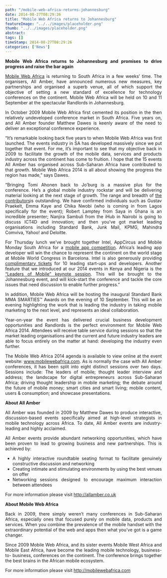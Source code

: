 ```yaml
---
path: "/mobile-web-africa-returns-johannesburg" 
date: 2014-08-27T08:29:26 
title: "Mobile Web Africa returns to Johannesburg" 
featureImage: "../../images/placeholder.png" 
thumb: "../../images/placeholder.png" 
abstract:  
tags: [] 
timeStamp: 2014-08-27T08:29:26 
categories: ['News'] 
---
```


<p style="text-align: justify;"><strong>Mobile Web Africa returns to Johannesburg and promises to drive progress and raise the bar again</strong></p>
<p style="text-align: justify;"><a href="http://mobilewebafrica.com/">Mobile Web Africa</a> is returning to South Africa in a few weeks’ time. The organisers, All Amber, have announced numerous new measures, key partnerships and organised a superb venue, all of which support the objective of setting a new standard of excellence for technology conferences on the continent. Mobile Web Africa will be held on 10 and 11 September at the spectacular Randlords in Johannesburg.</p>
<p style="text-align: justify;">In October 2009 Mobile Web Africa first cemented its position in the then relatively undeveloped conference market in South Africa. Five years on, and All Amber founder Matthew Dawes is keenly aware of the need to deliver an exceptional conference experience.</p>
<p style="text-align: justify;">“It’s remarkable looking back five years to when Mobile Web Africa was first launched. The events industry in SA has developed massively since we put together that event. For me, it’s important to see that my objective back in 2009 to facilitate the growth of the mobile data, services and products industry across the continent has come to fruition. I hope that the 15 events All Amber has organised across Sub-Saharan Africa have contributed to that growth. Mobile Web Africa 2014 is all about showing the progress the region has made,” says Dawes.</p>
<p style="text-align: justify;">“Bringing Tomi Ahonen back to Jo’burg is a massive plus for the conference. He’s a global mobile industry rockstar and will be delivering material looking at the next stage of growth. The range and breadth of <a href="http://mobilewebafrica.com/2014/speakers/">the contributors</a>is outstanding. We have confirmed individuals such as Gustav Praekelt, Emma Kaye and Chika Nwobi (who is coming in from Lagos specifically for the event); Robert Lamptey from Saya in Ghana is an incredible presenter; Nanjira Sambuli from the iHub in Nairobi is going to discuss ICT4D and innovation; and then you’ve got market leading organisations including Standard Bank, Junk Mail, KPMG, Mahindra Comviva, Yahoo! and Deloitte.</p>
<p style="text-align: justify;">For Thursday lunch we’ve brought together Intel, AppCircus and Mobile Monday South Africa for a <a href="http://mobilewebafrica.com/2014/app-developer-competition/">mobile app competition</a>. Africa’s leading app developer will win the chance to represent the continent on the world stage at Mobile World Congress in Barcelona. Intel is also generously providing <a href="http://mobilewebafrica.com/2014/startups-devs/">complimentary tickets</a> for 10 leading start-ups and developers. Another feature that we introduced at our 2014 events in Kenya and Nigeria is the <a href="http://mobilewebafrica.com/2014/day-1/#0900">“Leaders of Mobile” keynote session</a>. This will be brought to the Johannesburg event, and will kick-start the conference and tackle the core issues that need discussion to enable further progress.”</p>
<p style="text-align: justify;">In addition, Mobile Web Africa will be hosting the inaugural Standard Bank MMA SMARTIES™ Awards on the evening of 10 September. This will be an evening highlighting the work that is leading the industry in taking mobile marketing to the next level, and represents an ideal collaboration.</p>
<p style="text-align: justify;">Year-on-year the event has delivered crucial business development opportunities and Randlords is the perfect environment for Mobile Web Africa 2014. Attendees will receive table service during sessions so that the market leading organisations and the current and future industry leaders are able to focus entirely on the matter at hand: developing the industry even further.</p>
<p style="text-align: justify;">The Mobile Web Africa 2014 agenda is available to view online at the event website: <a href="http://www.mobilewebafrica.com">www.mobilewebafrica.com</a>. As is normally the case with All Amber conferences, it has been split into eight distinct sessions over two days. Sessions include: The leaders of mobile; thought leader interview and address; the landscape for digital entrepreneurs across Sub-Saharan Africa; driving thought leadership in mobile marketing; the debate around the future of mobile money; smart cities and smart living; mobile content, users &amp; consumption; and showcase presentations.</p>
<p style="text-align: justify;"><strong>About All Amber</strong></p>
<p style="text-align: justify;">All Amber was founded in 2009 by Matthew Dawes to produce interactive, discussion-based events specifically aimed at high-level strategists in mobile technology across Africa. To date, All Amber events are industry-leading and highly acclaimed.</p>
<p style="text-align: justify;">All Amber events provide abundant networking opportunities, which have been proven to lead to growing business and new partnerships. This is achieved by:</p>
<ul style="text-align: justify;">
<li>A highly interactive roundtable seating format to facilitate genuinely constructive discussion and networking</li>
<li>Creating intimate and stimulating environments by using the best venues on offer</li>
<li>Networking sessions designed to encourage maximum interaction between attendees</li>
</ul>
<p style="text-align: justify;">For more information please visit <a href="http://allamber.co.uk">http://allamber.co.uk</a></p>
<p style="text-align: justify;"><strong>About Mobile Web Africa </strong></p>
<p style="text-align: justify;">Back in 2009, there simply weren’t many conferences in Sub-Saharan Africa, especially ones that focused purely on mobile data, products and services. When you combine the prevalence of the mobile handset with the extraordinary potential of the web and apps then what you’ve got is a game changer.</p>
<p style="text-align: justify;">Since 2009 Mobile Web Africa, and its sister events Mobile West Africa and Mobile East Africa, have become the leading mobile technology, business-to- business, conferences on the continent. The conference brings together the best brains in the African mobile ecosystem.</p>
<p style="text-align: justify;">For more information please visit <a href="http://mobilewebafrica.com">http://mobilewebafrica.com</a></p>
